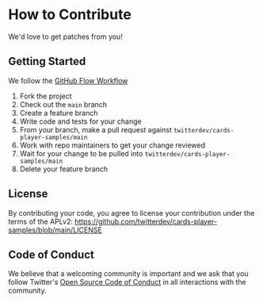 # How to Contribute

We'd love to get patches from you!

## Getting Started

We follow the [GitHub Flow Workflow](https://guides.github.com/introduction/flow/)

1. Fork the project
1. Check out the `main` branch
1. Create a feature branch
1. Write code and tests for your change
1. From your branch, make a pull request against `twitterdev/cards-player-samples/main`
1. Work with repo maintainers to get your change reviewed
1. Wait for your change to be pulled into `twitterdev/cards-player-samples/main`
1. Delete your feature branch

## License

By contributing your code, you agree to license your contribution under the terms of the APLv2: https://github.com/twitterdev/cards-player-samples/blob/main/LICENSE

## Code of Conduct

We believe that a welcoming community is important and we ask that you follow Twitter's [Open Source Code of Conduct](https://github.com/twitter/.github/blob/main/code-of-conduct.md) in all interactions with the community.
